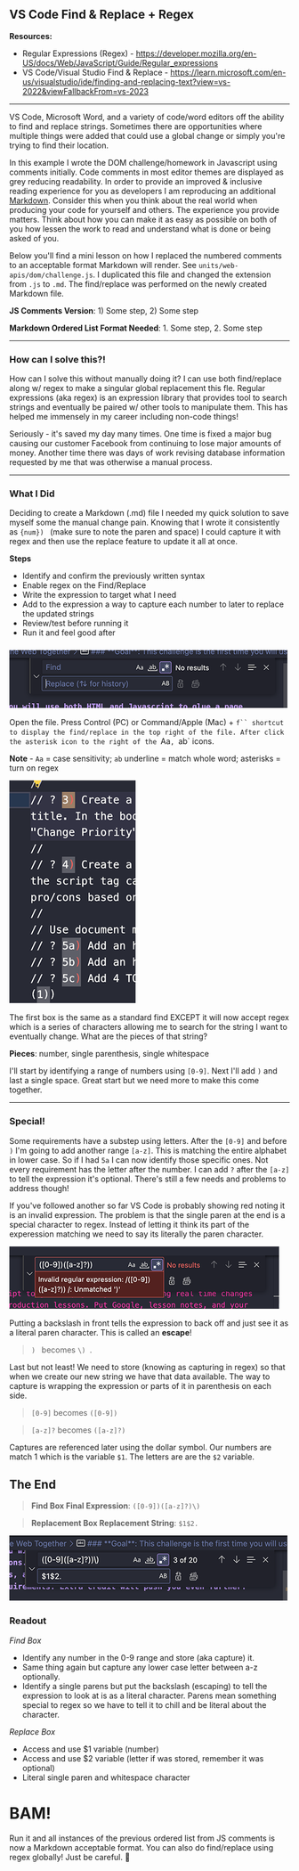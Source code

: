 ## VS Code Find & Replace + Regex

**Resources:**
- Regular Expressions (Regex) - https://developer.mozilla.org/en-US/docs/Web/JavaScript/Guide/Regular_expressions
- VS Code/Visual Studio Find & Replace - https://learn.microsoft.com/en-us/visualstudio/ide/finding-and-replacing-text?view=vs-2022&viewFallbackFrom=vs-2023

---

VS Code, Microsoft Word, and a variety of code/word editors off the ability to find and replace strings. Sometimes there are opportunities where multiple things were added that could use a global change or simply you're trying to find their location.

In this example I wrote the DOM challenge/homework in Javascript using comments initially. Code comments in most editor themes are displayed as grey reducing readability. In order to provide an improved & inclusive reading experience for you as developers I am reproducing an additional [Markdown](https://www.markdownguide.org/cheat-sheet/). Consider this when you think about the real world when producing your code for yourself and others. The experience you provide matters. Think about how you can make it as easy as possible on both of you how lessen the work to read and understand what is done or being asked of you.

Below you'll find a mini lesson on how I replaced the numbered comments to an acceptable format Markdown will render. See `units/web-apis/dom/challenge.js`. I duplicated this file and changed the extension from `.js` to `.md`. The find/replace was performed on the newly created Markdown file.

**JS Comments Version**: 1) Some step, 2) Some step

**Markdown Ordered List Format Needed**: 1. Some step, 2. Some step

---

### How can I solve this?!

How can I solve this without manually doing it? I can use both find/replace along w/ regex to make a singular global replacement this fle. Regular expressions (aka regex) is an expression library that provides tool to search strings and eventually be paired w/ other tools to manipulate them. This has helped me immensely in my career including non-code things!

Seriously - it's saved my day many times. One time is fixed a major bug causing our customer Facebook from continuing to lose major amounts of money. Another time there was days of work revising database information requested by me that was otherwise a manual process.

---

### What I Did

Deciding to create a Markdown (.md) file I needed my quick solution to save myself some the manual change pain. Knowing that I wrote it consistently as `{num}) ` (make sure to note the paren and space) I could capture it with regex and then use the replace feature to update it all at once.

**Steps**
- Identify and confirm the previously written syntax
- Enable regex on the Find/Replace
- Write the expression to target what I need
- Add to the expression a way to capture each number to later to replace the updated strings
- Review/test before running it
- Run it and feel good after

###

![alt text](./images/open-fr.png)

Open the file. Press Control (PC) or Command/Apple (Mac) + `f`` shortcut to display the find/replace in the top right of the file. After click the asterisk icon to the right of the `Aa`, `ab` icons.

**Note** - `Aa` = case sensitivity; `ab` underline = match whole word; asterisks = turn on regex

![alt text](./images/whats-there.png)

The first box is the same as a standard find EXCEPT it will now accept regex which is a series of characters allowing me to search for the string I want to eventually change. What are the pieces of that string?

**Pieces**: number, single parenthesis, single whitespace

I'll start by identifying a range of numbers using `[0-9]`. Next I'll add `)` and last a single space. Great start but we need more to make this come together.

---

### Special!

Some requirements have a substep using letters. After the `[0-9]` and before `)` I'm going to add another range `[a-z]`. This is matching the entire alphabet in lower case. So if I had `5a` I can now identify those specific ones. Not every requirement has the letter after the number. I can add `?` after the `[a-z]` to tell the expression it's optional. There's still a few needs and problems to address though!

If you've followed another so far VS Code is probably showing red noting it is an invalid expression. The problem is that the single paren at the end is a special character to regex. Instead of letting it think its part of the experession matching we need to say its literally the paren character.

![alt text](./images/error.png)

Putting a backslash in front tells the expression to back off and just see it as a literal paren character. This is called an **escape**!

> `) ` becomes `\) `.

Last but not least! We need to store (knowing as capturing in regex) so that when we create our new string we have that data available. The way to capture is wrapping the expression or parts of it in parenthesis on each side.

> `[0-9]` becomes `([0-9])`

> `[a-z]?` becomes `([a-z]?)`

Captures are referenced later using the dollar symbol. Our numbers are match 1 which is the variable `$1`. The letters are are the `$2` variable.

###

## The End

> **Find Box Final Expression**: `([0-9])([a-z]?)\) `

> **Replacement Box Replacement String**: `$1$2. `

![alt text](./images/the-expression.png)

### **Readout**

*Find Box*
- Identify any number in the 0-9 range and store (aka capture) it.
- Same thing again but capture any lower case letter between a-z optionally.
- Identify a single parens but put the backslash (escaping) to tell the expression to look at is as a literal character. Parens mean something special to regex so we have to tell it to chill and be literal about the character.

*Replace Box*
- Access and use $1 variable (number)
- Access and use $2 variable (letter if was stored, remember it was optional)
- Literal single paren and whitespace character

###

# BAM!

Run it and all instances of the previous ordered list from JS comments is now a Markdown acceptable format. You can also do find/replace using regex globally! Just be careful. 👀